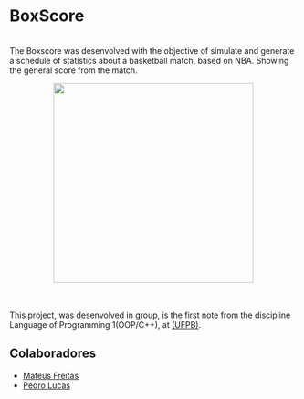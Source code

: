# BoxScore
<br> The Boxscore was desenvolved with the objective of simulate and generate a schedule of statistics about a basketball match, based on NBA. Showing the general score from the match.
<br>
    <div align="center">
        <img src= "https://thumbs.gfycat.com/BruisedDefiniteKissingbug-size_restricted.gif" width = "350" weight = "350">
    </div>
</br>

<br> This project, was desenvolved in group, is the first note from the discipline Language of Programming 1(OOP/C++), at <a href = http://ci.ufpb.br/>(UFPB)</a>.</br>

## Colaboradores
- [Mateus Freitas](https://github.com/MateusFreitas-C)
- [Pedro Lucas](https://github.com/JovemPedr0)
